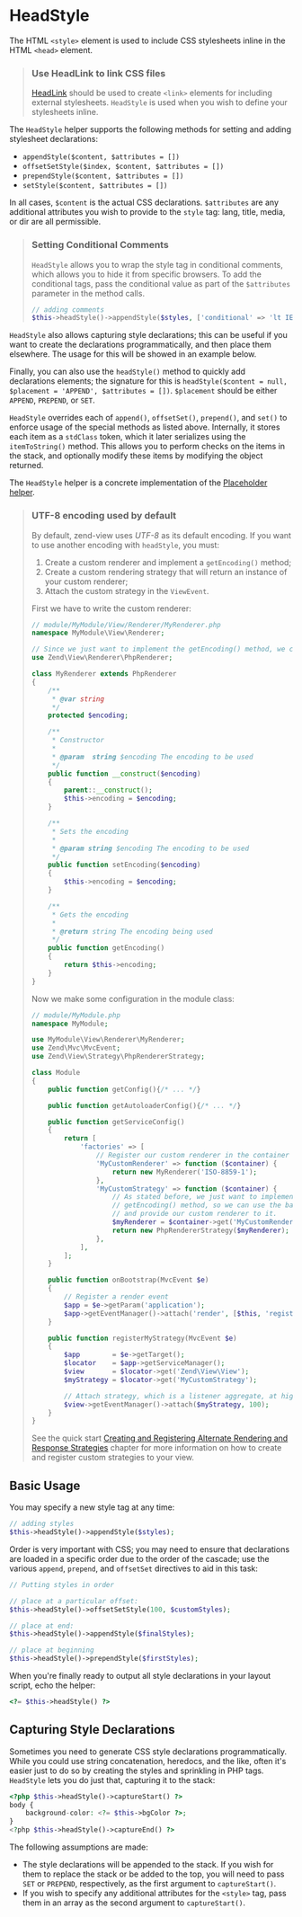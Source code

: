 # HeadStyle

The HTML `<style>` element is used to include CSS stylesheets inline in the HTML
`<head>` element.

> ### Use HeadLink to link CSS files
>
> [HeadLink](head-link.md) should be used to create `<link>` elements for
> including external stylesheets. `HeadStyle` is used when you wish to define
> your stylesheets inline.

The `HeadStyle` helper supports the following methods for setting and adding stylesheet
declarations:

- `appendStyle($content, $attributes = [])`
- `offsetSetStyle($index, $content, $attributes = [])`
- `prependStyle($content, $attributes = [])`
- `setStyle($content, $attributes = [])`

In all cases, `$content` is the actual CSS declarations. `$attributes` are any
additional attributes you wish to provide to the `style` tag: lang, title,
media, or dir are all permissible.

> ### Setting Conditional Comments
>
> `HeadStyle` allows you to wrap the style tag in conditional comments, which
> allows you to hide it from specific browsers. To add the conditional tags,
> pass the conditional value as part of the `$attributes` parameter in the
> method calls.
>
> ```php
> // adding comments
> $this->headStyle()->appendStyle($styles, ['conditional' => 'lt IE 7']);
> ```

`HeadStyle` also allows capturing style declarations; this can be useful if you
want to create the declarations programmatically, and then place them elsewhere.
The usage for this will be showed in an example below.

Finally, you can also use the `headStyle()` method to quickly add declarations
elements; the signature for this is `headStyle($content = null, $placement =
'APPEND', $attributes = [])`.  `$placement` should be either `APPEND`,
`PREPEND`, or `SET`.

`HeadStyle` overrides each of `append()`, `offsetSet()`, `prepend()`, and
`set()` to enforce usage of the special methods as listed above. Internally, it
stores each item as a `stdClass` token, which it later serializes using the
`itemToString()` method. This allows you to perform checks on the items in the
stack, and optionally modify these items by modifying the object returned.

The `HeadStyle` helper is a concrete implementation of the
[Placeholder helper](placeholder.md).

> ### UTF-8 encoding used by default
>
> By default, zend-view uses *UTF-8* as its default encoding.  If you want to
> use another encoding with `headStyle`, you must:
>
> 1. Create a custom renderer and implement a `getEncoding()` method;
> 2. Create a custom rendering strategy that will return an instance of your custom renderer;
> 3. Attach the custom strategy in the `ViewEvent`.
>
> First we have to write the custom renderer:
>
> ```php
> // module/MyModule/View/Renderer/MyRenderer.php
> namespace MyModule\View\Renderer;
>
> // Since we just want to implement the getEncoding() method, we can extend the Zend native renderer
> use Zend\View\Renderer\PhpRenderer;
>
> class MyRenderer extends PhpRenderer
> {
>     /**
>      * @var string
>      */
>     protected $encoding;
>
>     /**
>      * Constructor
>      *
>      * @param  string $encoding The encoding to be used
>      */
>     public function __construct($encoding)
>     {
>         parent::__construct();
>         $this->encoding = $encoding;
>     }
>
>     /**
>      * Sets the encoding
>      *
>      * @param string $encoding The encoding to be used
>      */
>     public function setEncoding($encoding)
>     {
>         $this->encoding = $encoding;
>     }
>
>     /**
>      * Gets the encoding
>      *
>      * @return string The encoding being used
>      */
>     public function getEncoding()
>     {
>         return $this->encoding;
>     }
> }
> ```
>
> Now we make some configuration in the module class:
>
> ```php
> // module/MyModule.php
> namespace MyModule;
>
> use MyModule\View\Renderer\MyRenderer;
> use Zend\Mvc\MvcEvent;
> use Zend\View\Strategy\PhpRendererStrategy;
>
> class Module
> {
>     public function getConfig(){/* ... */}
>
>     public function getAutoloaderConfig(){/* ... */}
>
>     public function getServiceConfig()
>     {
>         return [
>             'factories' => [
>                 // Register our custom renderer in the container
>                 'MyCustomRenderer' => function ($container) {
>                     return new MyRenderer('ISO-8859-1');
>                 },
>                 'MyCustomStrategy' => function ($container) {
>                     // As stated before, we just want to implement the
>                     // getEncoding() method, so we can use the base PhpRendererStrategy
>                     // and provide our custom renderer to it.
>                     $myRenderer = $container->get('MyCustomRenderer');
>                     return new PhpRendererStrategy($myRenderer);
>                 },
>             ],
>         ];
>     }
>
>     public function onBootstrap(MvcEvent $e)
>     {
>         // Register a render event
>         $app = $e->getParam('application');
>         $app->getEventManager()->attach('render', [$this, 'registerMyStrategy'], 100);
>     }
>
>     public function registerMyStrategy(MvcEvent $e)
>     {
>         $app        = $e->getTarget();
>         $locator    = $app->getServiceManager();
>         $view       = $locator->get('Zend\View\View');
>         $myStrategy = $locator->get('MyCustomStrategy');
>
>         // Attach strategy, which is a listener aggregate, at high priority
>         $view->getEventManager()->attach($myStrategy, 100);
>     }
> }
> ```
>
> See the quick start [Creating and Registering Alternate Rendering and Response Strategies](../quick-start.md#creating-and-registering-alternate-rendering-and-response-strategies)
> chapter for more information on how to create and register custom strategies
> to your view.

## Basic Usage

You may specify a new style tag at any time:

```php
// adding styles
$this->headStyle()->appendStyle($styles);
```

Order is very important with CSS; you may need to ensure that declarations are
loaded in a specific order due to the order of the cascade; use the various
`append`, `prepend`, and `offsetSet` directives to aid in this task:

```php
// Putting styles in order

// place at a particular offset:
$this->headStyle()->offsetSetStyle(100, $customStyles);

// place at end:
$this->headStyle()->appendStyle($finalStyles);

// place at beginning
$this->headStyle()->prependStyle($firstStyles);
```

When you're finally ready to output all style declarations in your layout
script, echo the helper:

```php
<?= $this->headStyle() ?>
```

## Capturing Style Declarations

Sometimes you need to generate CSS style declarations programmatically. While
you could use string concatenation, heredocs, and the like, often it's easier
just to do so by creating the styles and sprinkling in PHP tags. `HeadStyle`
lets you do just that, capturing it to the stack:

```php
<?php $this->headStyle()->captureStart() ?>
body {
    background-color: <?= $this->bgColor ?>;
}
<?php $this->headStyle()->captureEnd() ?>
```

The following assumptions are made:

- The style declarations will be appended to the stack. If you wish for them to
  replace the stack or be added to the top, you will need to pass `SET` or
  `PREPEND`, respectively, as the first argument to `captureStart()`.
- If you wish to specify any additional attributes for the `<style>` tag, pass
  them in an array as the second argument to `captureStart()`.
